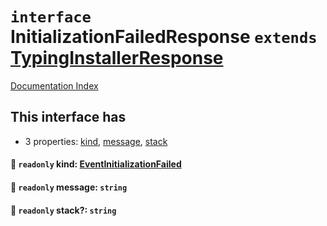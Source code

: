 # `interface` InitializationFailedResponse `extends` [TypingInstallerResponse](../interface.TypingInstallerResponse/README.md)

[Documentation Index](../README.md)

## This interface has

- 3 properties:
[kind](#-readonly-kind-eventinitializationfailed),
[message](#-readonly-message-string),
[stack](#-readonly-stack-string)


#### 📄 `readonly` kind: [EventInitializationFailed](../type.EventInitializationFailed/README.md)



#### 📄 `readonly` message: `string`



#### 📄 `readonly` stack?: `string`




